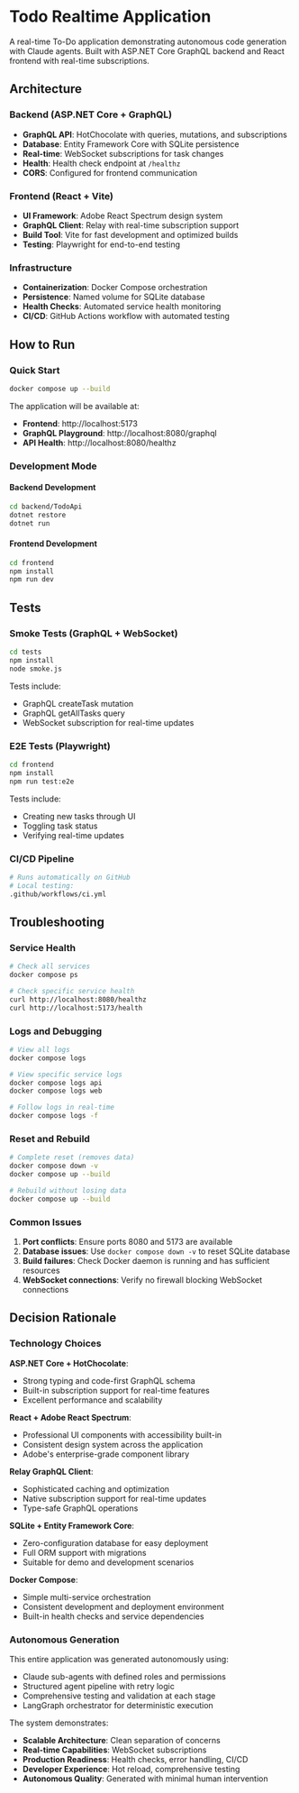 # Todo Realtime Application

A real-time To-Do application demonstrating autonomous code generation with Claude agents. Built with ASP.NET Core GraphQL backend and React frontend with real-time subscriptions.

## Architecture

### Backend (ASP.NET Core + GraphQL)
- **GraphQL API**: HotChocolate with queries, mutations, and subscriptions
- **Database**: Entity Framework Core with SQLite persistence
- **Real-time**: WebSocket subscriptions for task changes
- **Health**: Health check endpoint at `/healthz`
- **CORS**: Configured for frontend communication

### Frontend (React + Vite)
- **UI Framework**: Adobe React Spectrum design system
- **GraphQL Client**: Relay with real-time subscription support
- **Build Tool**: Vite for fast development and optimized builds
- **Testing**: Playwright for end-to-end testing

### Infrastructure
- **Containerization**: Docker Compose orchestration
- **Persistence**: Named volume for SQLite database
- **Health Checks**: Automated service health monitoring
- **CI/CD**: GitHub Actions workflow with automated testing

## How to Run

### Quick Start
```bash
docker compose up --build
```

The application will be available at:
- **Frontend**: http://localhost:5173
- **GraphQL Playground**: http://localhost:8080/graphql
- **API Health**: http://localhost:8080/healthz

### Development Mode

#### Backend Development
```bash
cd backend/TodoApi
dotnet restore
dotnet run
```

#### Frontend Development
```bash
cd frontend
npm install
npm run dev
```

## Tests

### Smoke Tests (GraphQL + WebSocket)
```bash
cd tests
npm install
node smoke.js
```

Tests include:
- GraphQL createTask mutation
- GraphQL getAllTasks query
- WebSocket subscription for real-time updates

### E2E Tests (Playwright)
```bash
cd frontend
npm install
npm run test:e2e
```

Tests include:
- Creating new tasks through UI
- Toggling task status
- Verifying real-time updates

### CI/CD Pipeline
```bash
# Runs automatically on GitHub
# Local testing:
.github/workflows/ci.yml
```

## Troubleshooting

### Service Health
```bash
# Check all services
docker compose ps

# Check specific service health
curl http://localhost:8080/healthz
curl http://localhost:5173/health
```

### Logs and Debugging
```bash
# View all logs
docker compose logs

# View specific service logs
docker compose logs api
docker compose logs web

# Follow logs in real-time
docker compose logs -f
```

### Reset and Rebuild
```bash
# Complete reset (removes data)
docker compose down -v
docker compose up --build

# Rebuild without losing data
docker compose up --build
```

### Common Issues

1. **Port conflicts**: Ensure ports 8080 and 5173 are available
2. **Database issues**: Use `docker compose down -v` to reset SQLite database
3. **Build failures**: Check Docker daemon is running and has sufficient resources
4. **WebSocket connections**: Verify no firewall blocking WebSocket connections

## Decision Rationale

### Technology Choices

**ASP.NET Core + HotChocolate**:
- Strong typing and code-first GraphQL schema
- Built-in subscription support for real-time features
- Excellent performance and scalability

**React + Adobe React Spectrum**:
- Professional UI components with accessibility built-in
- Consistent design system across the application
- Adobe's enterprise-grade component library

**Relay GraphQL Client**:
- Sophisticated caching and optimization
- Native subscription support for real-time updates
- Type-safe GraphQL operations

**SQLite + Entity Framework Core**:
- Zero-configuration database for easy deployment
- Full ORM support with migrations
- Suitable for demo and development scenarios

**Docker Compose**:
- Simple multi-service orchestration
- Consistent development and deployment environment
- Built-in health checks and service dependencies

### Autonomous Generation

This entire application was generated autonomously using:
- Claude sub-agents with defined roles and permissions
- Structured agent pipeline with retry logic
- Comprehensive testing and validation at each stage
- LangGraph orchestrator for deterministic execution

The system demonstrates:
- **Scalable Architecture**: Clean separation of concerns
- **Real-time Capabilities**: WebSocket subscriptions
- **Production Readiness**: Health checks, error handling, CI/CD
- **Developer Experience**: Hot reload, comprehensive testing
- **Autonomous Quality**: Generated with minimal human intervention